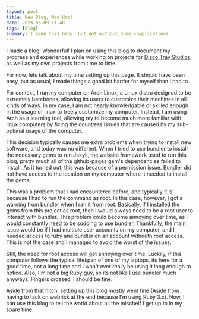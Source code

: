 ```yaml
---
layout: post
title: New Blog, Woo-Hoo!
date: 2023-06-09 11:48
tags: [blog]
summary: I made this blog, but not without some complications.
---
```

I made a blog! Wonderful! I plan on using this blog to document my progress and experiences while working on projects for [Disco Tray Studios][disco-tray], as well as my own projects from time to time.

For now, lets talk about my time setting up this page. It should have been easy, but as usual, I made things a good bit harder for myself than I had to.

For context, I run my computer on Arch Linux, a Linux distro designed to be extremely barebones, allowing its users to customize their machines in all kinds of ways. In my case, I am not nearly knowledgable or skilled enough in the usage of linux to freely customize my computer. Instead, I am using Arch as a learning tool, allowing my to become much more familiar with linux computers by fixing the countless issues that are caused by my sub-optimal usage of the computer.

This decision typically causes me extra problems when trying to install new software, and today was no different. When I tried to use bundler to install the necessary gems to run Jekyll, the website framework used to run this blog, pretty much all of the github-pages gem's dependencies failed to install. As it turned out, this was because of a permission issue. Bundler did not have access to the location on my computer where it needed to install the gems.

This was a problem that I had encountered before, and typically it is because I had to run the command as root. In this case, however, I got a warning from bundler when I ran it from root. Basically, if I installed the gems from this project as root, then I would always need to be a root user to interact with bundler. This problem could become annoying over time, as I would constantly need to be sudoing to use bundler. Thankfully, the main issue would be if I had multiple user accounts on my computer, and I needed access to ruby and bundler on an account withouth root access. This is not the case and I managed to avoid the worst of the issues.

Still, the need for root access will get annoying over time. Luckily, if this computer follows the typical lifespan of one of my laptops, its here for a good time, not a long time and I won't ever really be using it long enough to notice. Also, I'm not a big Ruby guy, so its not like I use bundler much anyways. Fingers crossed, I should be fine.

Aside from that hitch, setting up this blog mostly went fine (Aside from having to tack on webrick at the end because I'm using Ruby 3.x). Now, I can use this blog to tell the world about all the mischeif I get up to in my spare time.

[disco-tray]: https://discotraystudios.github.io/
